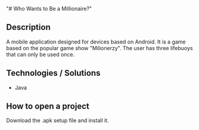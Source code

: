 "# Who Wants to Be a Millionaire?" 

## Description

A mobile application designed for devices based on Android. It is a game based on the popular game show "Milionerzy". The user has three lifebuoys that can only be used once.

## Technologies / Solutions
- Java

## How to open a project
Download the .apk setup file and install it.
